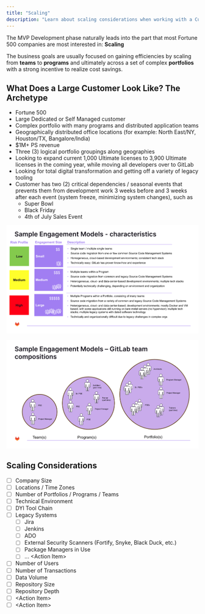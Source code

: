 ```yaml
---
title: "Scaling"
description: "Learn about scaling considerations when working with a Customer."
---
```


The MVP Development phase naturally leads into the part that most Fortune 500 companies are most interested in: **Scaling**

The business goals are usually focused on gaining efficiencies by scaling from **teams** to **programs** and ultimately across a set of complex **portfolios** with a strong incentive to realize cost savings.

## What Does a Large Customer Look Like? The Archetype

* Fortune 500
* Large Dedicated or Self Managed customer
* Complex portfolio with many programs and distributed application teams
* Geographically distributed office locations (for example: North East/NY, Houston/TX, Bangalore/India)
* $1M+ PS revenue
* Three (3) logical portfolio groupings along geographies
* Looking to expand current 1,000 Ultimate licenses to 3,900 Ultimate licenses in the coming year, while moving all developers over to GitLab
* Looking for total digital transformation and getting off a variety of legacy tooling
* Customer has two (2) critical dependencies / seasonal events that prevents them from development work 3 weeks before and 3 weeks after each event (system freeze, minimizing system changes), such as
  * Super Bowl
  * Black Friday
  * 4th of July Sales Event

 ![ScalingCharacteristics.jpg](../archetype-definition/ScalingCharacteristics.jpg)
 
 ![ScalingTeamCompositions.jpg](../archetype-definition/ScalingTeamCompositions.jpg)

## Scaling Considerations

* [ ] Company Size
* [ ] Locations / Time Zones
* [ ] Number of Portfolios / Programs / Teams
* [ ] Technical Environment
* [ ] DYI Tool Chain
* [ ] Legacy Systems
  * [ ] Jira
  * [ ] Jenkins
  * [ ] ADO
  * [ ] External Security Scanners (Fortify, Snyke, Black Duck, etc.)
  * [ ] Package Managers in Use
  * [ ] ... \<Action Item\>
* [ ] Number of Users
* [ ] Number of Transactions
* [ ] Data Volume
* [ ] Repository Size
* [ ] Repository Depth
* [ ] \<Action Item\>
* [ ] \<Action Item\>
